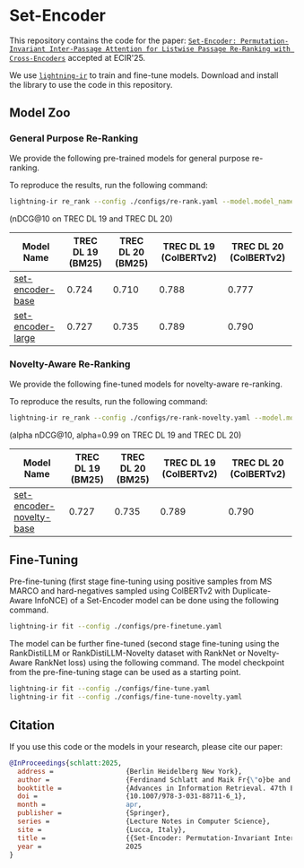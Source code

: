 # Set-Encoder

This repository contains the code for the paper: [`Set-Encoder: Permutation-Invariant Inter-Passage Attention for Listwise Passage Re-Ranking with Cross-Encoders`](https://webis.de/publications.html#schlatt_2025b) accepted at ECIR'25.

We use [`lightning-ir`](https://github.com/webis-de/lightning-ir) to train and fine-tune models. Download and install the library to use the code in this repository.

## Model Zoo

### General Purpose Re-Ranking

We provide the following pre-trained models for general purpose re-ranking.

To reproduce the results, run the following command:

```bash
lightning-ir re_rank --config ./configs/re-rank.yaml --model.model_name_or_path <MODEL_NAME> 
```

(nDCG@10 on TREC DL 19 and TREC DL 20)

| Model Name                                                                         | TREC DL 19 (BM25) | TREC DL 20 (BM25) | TREC DL 19 (ColBERTv2) | TREC DL 20 (ColBERTv2) |
| ---------------------------------------------------------------------------------- | ----------------- | ----------------- | ---------------------- | ---------------------- |
| [set-encoder-base](https://huggingface.co/webis/set-encoder-base)                  | 0.724             | 0.710             | 0.788                  | 0.777                  |
| [set-encoder-large](https://huggingface.co/webis/set-encoder-large)                | 0.727             | 0.735             | 0.789                  | 0.790                  |


### Novelty-Aware Re-Ranking

We provide the following fine-tuned models for novelty-aware re-ranking.

To reproduce the results, run the following command:

```bash
lightning-ir re_rank --config ./configs/re-rank-novelty.yaml --model.model_name_or_path <MODEL_NAME> 
```

(alpha nDCG@10, alpha=0.99 on TREC DL 19 and TREC DL 20)

| Model Name                                                                         | TREC DL 19 (BM25) | TREC DL 20 (BM25) | TREC DL 19 (ColBERTv2) | TREC DL 20 (ColBERTv2) |
| ---------------------------------------------------------------------------------- | ----------------- | ----------------- | ---------------------- | ---------------------- |
| [set-encoder-novelty-base](https://huggingface.co/webis/set-encoder-novelty-base)  | 0.727             | 0.735             | 0.789                  | 0.790                  |

## Fine-Tuning

Pre-fine-tuning (first stage fine-tuning using positive samples from MS MARCO and hard-negatives sampled using ColBERTv2 with Duplicate-Aware InfoNCE) of a Set-Encoder model can be done using the following command.

```bash
lightning-ir fit --config ./configs/pre-finetune.yaml
```

The model can be further fine-tuned (second stage fine-tuning using the RankDistiLLM or RankDistiLLM-Novelty dataset with RankNet or Novelty-Aware RankNet loss) using the following command. The model checkpoint from the pre-fine-tuning stage can be used as a starting point.

```bash
lightning-ir fit --config ./configs/fine-tune.yaml
lightning-ir fit --config ./configs/fine-tune-novelty.yaml 
```

## Citation

If you use this code or the models in your research, please cite our paper:

```bibtex
@InProceedings{schlatt:2025,
  address =                  {Berlin Heidelberg New York},
  author =                   {Ferdinand Schlatt and Maik Fr{\"o}be and Harrisen Scells and Shengyao Zhuang and Bevan Koopman and Guido Zuccon and Benno Stein and Martin Potthast and Matthias Hagen},
  booktitle =                {Advances in Information Retrieval. 47th European Conference on IR Research (ECIR 2025)},
  doi =                      {10.1007/978-3-031-88711-6_1},
  month =                    apr,
  publisher =                {Springer},
  series =                   {Lecture Notes in Computer Science},
  site =                     {Lucca, Italy},
  title =                    {{Set-Encoder: Permutation-Invariant Inter-Passage Attention for Listwise Passage Re-Ranking with Cross-Encoders}},
  year =                     2025
}
